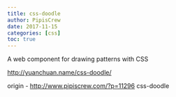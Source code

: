 ```yaml
---
title: css-doodle
author: PipisCrew
date: 2017-11-15
categories: [css]
toc: true
---
```


A web component for drawing patterns with CSS

http://yuanchuan.name/css-doodle/

origin - http://www.pipiscrew.com/?p=11296 css-doodle